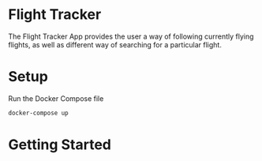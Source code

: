 
# Flight Tracker
The Flight Tracker App provides the user a way of following currently flying flights, as well as different way of searching for a particular flight.

# Setup

Run the Docker Compose file
```bash
docker-compose up
```
# Getting Started


